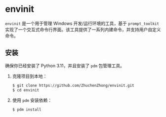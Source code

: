 
# envinit

`envinit` 是一个用于管理 Windows 开发/运行环境的工具，基于 `prompt_toolkit` 实现了一个交互式命令行界面。该工具提供了一系列内建命令，并支持用户自定义命令。

## 安装

确保你已经安装了 Python 3.11，并且安装了 `pdm` 包管理工具。

1. 克隆项目到本地：

   ```sh
   $ git clone https://github.com/ZhuchenZhong/envinit.git
   $ cd envinit
   ```
2. 使用 `pdm` 安装依赖：

   ```sh
   $ pdm install
   ```
